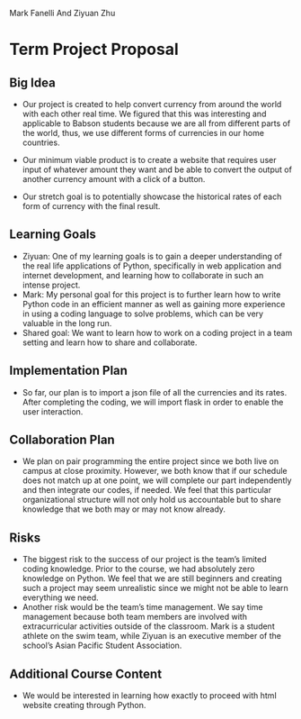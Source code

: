 Mark Fanelli And Ziyuan Zhu
# **Term Project Proposal**

## **Big Idea**
* Our project is created to help convert currency from around the world with each other real time. We figured that this was interesting and applicable to Babson students because we are all from different parts of the world, thus, we use different forms of currencies in our home countries. 

* Our minimum viable product is to create a website that requires user input of whatever amount they want and be able to convert the output of another currency amount with a click of a button. 

* Our stretch goal is to potentially showcase the historical rates of each form of currency with the final result.

## **Learning Goals**
* Ziyuan: One of my learning goals is to gain a deeper understanding of the real life applications of Python, specifically in web application and internet development, and learning how to collaborate in such an intense project. 
* Mark:  My personal goal for this project is to further learn how to write Python code in an efficient manner as well as gaining more experience in using a coding language to solve problems, which can be very valuable in the long run.
* Shared goal: We want to learn how to work on a coding project in a team setting and learn how to share and collaborate. 


## **Implementation Plan**
* So far, our plan is to import a json file of all the currencies and its rates. After completing the coding, we will import flask in order to enable the user interaction. 

## **Collaboration Plan**
* We plan on pair programming the entire project since we both live on campus at close proximity. However, we both know that if our schedule does not match up at one point, we will complete our part independently and then integrate our codes, if needed. We feel that this particular organizational structure will not only hold us accountable but to share knowledge that we both may or may not know already.

## **Risks**
* The biggest risk to the success of our project is the team’s limited coding knowledge. Prior to the course, we had absolutely zero knowledge on Python. We feel that we are still beginners and creating such a project may seem unrealistic since we might not be able to learn everything we need. 
* Another risk would be the team’s time management. We say time management because both team members are involved with extracurricular activities outside of the classroom. Mark is a student athlete on the swim team, while Ziyuan is an executive member of the school’s Asian Pacific Student Association. 


## **Additional Course Content**
* We would be interested in learning how exactly to proceed with html website creating through Python. 